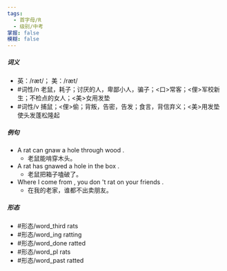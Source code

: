 ```yaml
---
tags:
  - 首字母/R
  - 级别/中考
掌握: false
模糊: false
---
```

##### 词义
- 英：/ræt/； 美：/ræt/
- #词性/n  老鼠，耗子；讨厌的人，卑鄙小人，骗子；<口>常客；<俚>军校新生；不检点的女人；<美>女用发垫
- #词性/v  捕鼠；<俚>偷；背叛，告密，告发；食言，背信弃义；<美>用发垫使头发蓬松隆起
##### 例句
- A rat can gnaw a hole through wood .
	- 老鼠能啃穿木头。
- A rat has gnawed a hole in the box .
	- 老鼠把箱子嗑破了。
- Where I come from , you don 't rat on your friends .
	- 在我的老家，谁都不出卖朋友。
##### 形态
- #形态/word_third rats
- #形态/word_ing ratting
- #形态/word_done ratted
- #形态/word_pl rats
- #形态/word_past ratted
